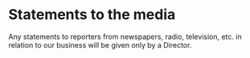 # Statements to the media

Any statements to reporters from newspapers, radio, television, etc. in relation to our business will be given only by a Director.
